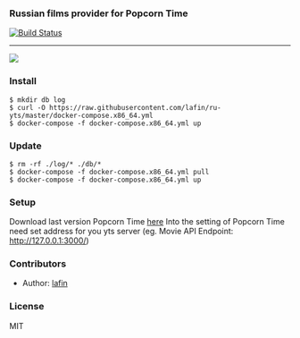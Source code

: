 ### Russian films provider for Popcorn Time
[![Build Status](https://travis-ci.org/lafin/ru-yts.svg?branch=master)](https://travis-ci.org/lafin/ru-yts)
___

![](screenshot.png)

### Install
```
$ mkdir db log
$ curl -O https://raw.githubusercontent.com/lafin/ru-yts/master/docker-compose.x86_64.yml
$ docker-compose -f docker-compose.x86_64.yml up
```

### Update
```
$ rm -rf ./log/* ./db/*
$ docker-compose -f docker-compose.x86_64.yml pull
$ docker-compose -f docker-compose.x86_64.yml up
```

### Setup
Download last version Popcorn Time [here](http://popcorntime.ag) Into the setting of Popcorn Time need set address for you yts server (eg. Movie API Endpoint: http://127.0.0.1:3000/)

### Contributors

 * Author: [lafin](https://github.com/lafin)

### License

  MIT
